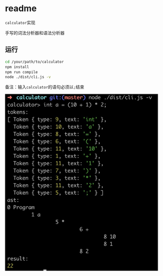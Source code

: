 # readme

`calculator`实现

手写的词法分析器和语法分析器
  
## 运行

```sh
cd /your/path/to/calculator
npm install
npm run compile
node ./dist/cli.js -v
```

备注：输入`calculator`的语句必须以`;`结束

![example](https://github.com/caijw/calculator/blob/master/docs/example.png)
